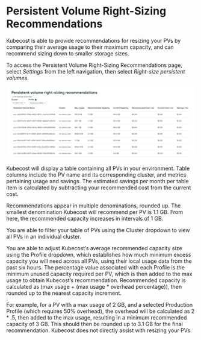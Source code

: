 # Persistent Volume Right-Sizing Recommendations

Kubecost is able to provide recommendations for resizing your PVs by comparing their average usage to their maximum capacity, and can recommend sizing down to smaller storage sizes.

To access the Persistent Volume Right-Sizing Recommendations page, select *Settings* from the left navigation, then select *Right-size persistent volumes*.

![Table](/images/rightsizingpv.png)

Kubecost will display a table containing all PVs in your environment. Table columns include the PV name and its corresponding cluster, and metrics pertaining usage and savings. The estimated savings per month per table item is calculated by subtracting your recommended cost from the current cost.

Recommendations appear in multiple denominations, rounded up. The smallest denomination Kubecost will recommend per PV is 1.1 GB. From here, the recommended capacity increases in intervals of 1 GB.

You are able to filter your table of PVs using the Cluster dropdown to view all PVs in an individual cluster.

You are able to adjust Kubecost’s average recommended capacity size using the Profile dropdown, which establishes how much minimum excess capacity you will need across all PVs, using their local usage data from the past six hours. The percentage value associated with each Profile is the minimum unused capacity required per PV, which is then added to the max usage to obtain Kubecost’s recommendation. Recommended capacity is calculated as (max usage + (max usage * overhead percentage)), then rounded up to the nearest capacity increment.

For example, for a PV with a max usage of 2 GB, and a selected Production Profile (which requires 50% overhead), the overhead will be calculated as 2 * .5, then added to the max usage, resulting in a minimum recommended capacity of 3 GB. This should then be rounded up to 3.1 GB for the final recommendation.
Kubecost does not directly assist with resizing your PVs.
